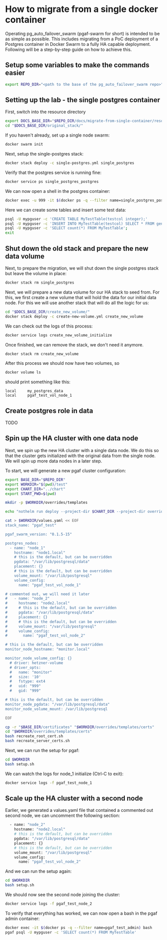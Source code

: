 # How to migrate from a single docker container

Operating pg_auto_failover_swarm (pgaf-swarm for short) is intended to be as simple as possible.
This includes migrating from a PoC deployment of a Postgres container in Docker Swarm to a fully HA capable
deployment. Following will be a step-by-step guide on how to achieve this.

## Setup some variables to make the commands easier

```bash
export REPO_DIR="<path to the base of the pg_auto_failover_swarm repo>"
```

## Setting up the lab - the single postgres container

First, switch into the resource directory

```bash
export DOCS_BASE_DIR="$REPO_DIR/docs/migrate-from-single-container/resources"
cd "$DOCS_BASE_DIR/original_stack/"
```

If you haven't already, set up a single node swarm:

```bash
docker swarm init
```

Next, setup the single-postgres stack:

```bash
docker stack deploy -c single-postgres.yml single_postgres
```

Verify that the postgres service is running fine:

```bash
docker service ps single_postgres_postgres
```

We can now open a shell in the postgres container:

```bash
docker exec -u 999 -it $(docker ps -q --filter name=single_postgres_postgres) bash
```

Here we can create some tables and insert some test data:

```bash
psql -U mypguser -c 'CREATE TABLE MyTestTable(testcol integer);'
psql -U mypguser -c 'INSERT INTO MyTestTable(testcol) SELECT * FROM generate_series(1::integer, 100::integer)';
psql -U mypguser -c 'SELECT count(*) FROM MyTestTable';
exit
```

## Shut down the old stack and prepare the new data volume

Next, to prepare the migration, we will shut down the single postgres stack but leave the volume in place:

```bash
docker stack rm single_postgres
```

Next, we will prepare a new data volume for our HA stack to seed from. For this, we first create a new volume
that will hold the data for our initial data node. For this we will use another stack that will
do all the logic for us:

```bash
cd "$DOCS_BASE_DIR/create_new_volume/"
docker stack deploy -c create-new-volume.yml create_new_volume
```

We can check out the logs of this process:

```bash
docker service logs create_new_volume_initialize
```

Once finished, we can remove the stack, we don't need it anymore.

```bash
docker stack rm create_new_volume
```

After this process we should now have two volumes, so

```bash
docker volume ls
```

should print something like this:

```
local     my_postgres_data
local     pgaf_test_vol_node_1
```

## Create postgres role in data

TODO

## Spin up the HA cluster with one data node

Next, we spin up the new HA cluster with a single data node. We do this
so that the cluster gets initialized with the original data from the single node.
We will spin up more data nodes in a later step.

To start, we will generate a new pgaf cluster configuration:

```bash
export BASE_DIR="$REPO_DIR"
export WORKDIR="$(pwd)/test"
export CHART_DIR="../chart"
export START_PWD=$(pwd)

mkdir -p $WORKDIR/overrides/templates

echo "nothelm run deploy --project-dir $CHART_DIR --project-dir overrides -f values.yaml" > $WORKDIR/setup.sh

cat > $WORKDIR/values.yaml << EOF
stack_name: "pgaf_test"

pgaf_swarm_version: "0.1.5-15"

postgres_nodes:
  - name: "node_1"
    hostname: "node1.local"
    # this is the default, but can be overridden
    pgdata: "/var/lib/postgresql/data"
    placement: {}
    # this is the default, but can be overridden
    volume_mount: "/var/lib/postgresql"
    volume_config:
      name: "pgaf_test_vol_node_1"

# commented out, we will need it later
#   - name: "node_2"
#     hostname: "node2.local"
#     # this is the default, but can be overridden
#     pgdata: "/var/lib/postgresql/data"
#     placement: {}
#     # this is the default, but can be overridden
#     volume_mount: "/var/lib/postgresql"
#     volume_config:
#       name: "pgaf_test_vol_node_2"

# this is the default, but can be overridden
monitor_node_hostname: "monitor.local"

monitor_node_volume_config: {}
  # driver: hetzner-volume
  # driver_opts:
  #   name: "monitor"
  #   size: '10'
  #   fstype: ext4
  #   uid: "999"
  #   gid: "999"

# this is the default, but can be overridden
monitor_node_pgdata: "/var/lib/postgresql/data"
monitor_node_volume_mount: /var/lib/postgresql

EOF

cp -r "$BASE_DIR/certificates" "$WORKDIR/overrides/templates/certs"
cd "$WORKDIR/overrides/templates/certs"
bash recreate_root_cert.sh
bash recreate_server_certs.sh
```

Next, we can run the setup for pgaf:

```bash
cd $WORKDIR
bash setup.sh
```

We can watch the logs for node_1 initialize (Ctrl-C to exit):

```bash
docker service logs -f pgaf_test_node_1
```

## Scale up the HA cluster with a second node

Earlier, we generated a values.yaml file that contained a commented out second node, we can uncomment the following section:

```bash
  - name: "node_2"
    hostname: "node2.local"
    # this is the default, but can be overridden
    pgdata: "/var/lib/postgresql/data"
    placement: {}
    # this is the default, but can be overridden
    volume_mount: "/var/lib/postgresql"
    volume_config:
      name: "pgaf_test_vol_node_2"
```

And we can run the setup again:

```bash
cd $WORKDIR
bash setup.sh
```

We should now see the second node joining the cluster:

```bash
docker service logs -f pgaf_test_node_2
```

To verify that everything has worked, we can now open a bash in the pgaf admin container:

```bash
docker exec -it $(docker ps -q --filter name=pgaf_test_admin) bash
pgaf psql -U mypguser -c 'SELECT count(*) FROM MyTestTable'
```

